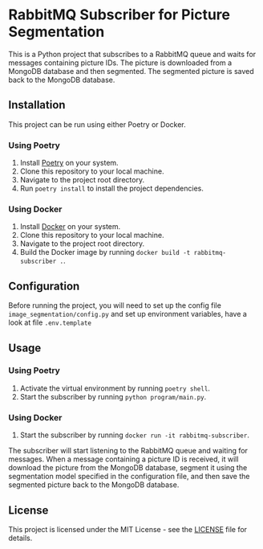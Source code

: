 # RabbitMQ Subscriber for Picture Segmentation

This is a Python project that subscribes to a RabbitMQ queue and waits for messages containing picture IDs. The picture is downloaded from a MongoDB database and then segmented. The segmented picture is saved back to the MongoDB database.

## Installation

This project can be run using either Poetry or Docker.

### Using Poetry

1. Install [Poetry](https://python-poetry.org/docs/#installation) on your system.
2. Clone this repository to your local machine.
3. Navigate to the project root directory.
4. Run `poetry install` to install the project dependencies.

### Using Docker

1. Install [Docker](https://docs.docker.com/get-docker/) on your system.
2. Clone this repository to your local machine.
3. Navigate to the project root directory.
4. Build the Docker image by running `docker build -t rabbitmq-subscriber .`.

## Configuration

Before running the project, you will need to set up the config file `image_segmentation/config.py` and set up environment variables, have a look at file `.env.template`


## Usage

### Using Poetry

1. Activate the virtual environment by running `poetry shell`.
2. Start the subscriber by running `python program/main.py`.

### Using Docker

1. Start the subscriber by running `docker run -it rabbitmq-subscriber`.

The subscriber will start listening to the RabbitMQ queue and waiting for messages. When a message containing a picture ID is received, it will download the picture from the MongoDB database, segment it using the segmentation model specified in the configuration file, and then save the segmented picture back to the MongoDB database.

## License

This project is licensed under the MIT License - see the [LICENSE](LICENSE) file for details.
